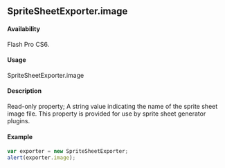 ## SpriteSheetExporter.image

#### Availability

Flash Pro CS6.

#### Usage

SpriteSheetExporter.image

#### Description

Read-only property; A string value indicating the name of the sprite sheet image file. This property is provided for use by sprite sheet generator plugins.

#### Example

```javascript
var exporter = new SpriteSheetExporter; 
alert(exporter.image);

```

